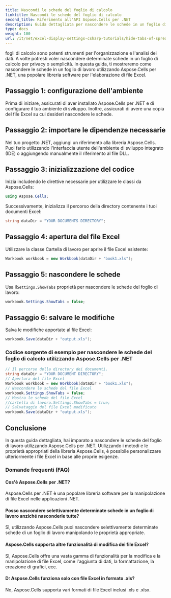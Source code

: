 ```yaml
---
title: Nascondi le schede del foglio di calcolo
linktitle: Nascondi le schede del foglio di calcolo
second_title: Riferimento all'API Aspose.Cells per .NET
description: Guida dettagliata per nascondere le schede in un foglio di calcolo Excel utilizzando Aspose.Cells per .NET.
type: docs
weight: 100
url: /it/net/excel-display-settings-csharp-tutorials/hide-tabs-of-spreadsheet/
---
```

fogli di calcolo sono potenti strumenti per l'organizzazione e l'analisi dei dati. A volte potresti voler nascondere determinate schede in un foglio di calcolo per privacy o semplicità. In questa guida, ti mostreremo come nascondere le schede in un foglio di lavoro utilizzando Aspose.Cells per .NET, una popolare libreria software per l'elaborazione di file Excel.

## Passaggio 1: configurazione dell'ambiente

Prima di iniziare, assicurati di aver installato Aspose.Cells per .NET e di configurare il tuo ambiente di sviluppo. Inoltre, assicurati di avere una copia del file Excel su cui desideri nascondere le schede.

## Passaggio 2: importare le dipendenze necessarie

Nel tuo progetto .NET, aggiungi un riferimento alla libreria Aspose.Cells. Puoi farlo utilizzando l'interfaccia utente dell'ambiente di sviluppo integrato (IDE) o aggiungendo manualmente il riferimento al file DLL.

## Passaggio 3: inizializzazione del codice

Inizia includendo le direttive necessarie per utilizzare le classi da Aspose.Cells:

```csharp
using Aspose.Cells;
```

Successivamente, inizializza il percorso della directory contenente i tuoi documenti Excel:

```csharp
string dataDir = "YOUR DOCUMENTS DIRECTORY";
```

## Passaggio 4: apertura del file Excel

Utilizzare la classe Cartella di lavoro per aprire il file Excel esistente:

```csharp
Workbook workbook = new Workbook(dataDir + "book1.xls");
```

## Passaggio 5: nascondere le schede

 Usa il`Settings.ShowTabs` proprietà per nascondere le schede del foglio di lavoro:

```csharp
workbook.Settings.ShowTabs = false;
```

## Passaggio 6: salvare le modifiche

Salva le modifiche apportate al file Excel:

```csharp
workbook.Save(dataDir + "output.xls");
```

### Codice sorgente di esempio per nascondere le schede del foglio di calcolo utilizzando Aspose.Cells per .NET 
```csharp
// Il percorso della directory dei documenti.
string dataDir = "YOUR DOCUMENT DIRECTORY";
// Apertura del file Excel
Workbook workbook = new Workbook(dataDir + "book1.xls");
// Nascondere le schede del file Excel
workbook.Settings.ShowTabs = false;
// Mostra le schede del file Excel
//cartella di lavoro.Settings.ShowTabs = true;
// Salvataggio del file Excel modificato
workbook.Save(dataDir + "output.xls");
```

## Conclusione

In questa guida dettagliata, hai imparato a nascondere le schede del foglio di lavoro utilizzando Aspose.Cells per .NET. Utilizzando i metodi e le proprietà appropriati della libreria Aspose.Cells, è possibile personalizzare ulteriormente i file Excel in base alle proprie esigenze.

### Domande frequenti (FAQ)

#### Cos'è Aspose.Cells per .NET?
    
Aspose.Cells per .NET è una popolare libreria software per la manipolazione di file Excel nelle applicazioni .NET.

#### Posso nascondere selettivamente determinate schede in un foglio di lavoro anziché nasconderle tutte?
   
Sì, utilizzando Aspose.Cells puoi nascondere selettivamente determinate schede di un foglio di lavoro manipolando le proprietà appropriate.

#### Aspose.Cells supporta altre funzionalità di modifica dei file Excel?

Sì, Aspose.Cells offre una vasta gamma di funzionalità per la modifica e la manipolazione di file Excel, come l'aggiunta di dati, la formattazione, la creazione di grafici, ecc.

#### D: Aspose.Cells funziona solo con file Excel in formato .xls?

No, Aspose.Cells supporta vari formati di file Excel inclusi .xls e .xlsx.